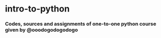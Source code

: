 # intro-to-python
### Codes, sources and assignments of one-to-one python course given by @ooodogodogodogo 
